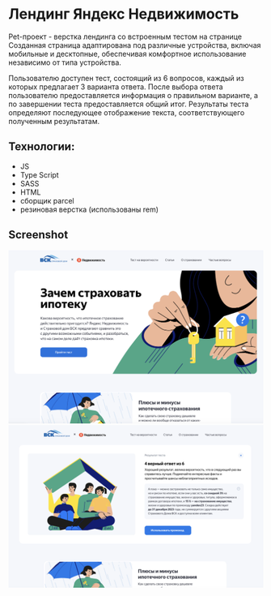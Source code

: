 # Лендинг Яндекс Недвижимость

Pet-проект - верстка лендинга со встроенным тестом на странице
Созданная страница адаптирована под различные устройства, включая мобильные и десктопные, обеспечивая комфортное использование независимо от типа устройства.

Пользователю доступен тест, состоящий из 6 вопросов, каждый из которых предлагает 3 варианта ответа. После выбора ответа пользователю предоставляется информация о правильном варианте, а по завершении теста предоставляется общий итог. Результаты теста определяют последующее отображение текста, соответствующего полученным результатам.

## Технологии:

- JS
- Type Script
- SASS
- HTML
- сборщик parcel
- резиновая верстка (использованы rem)

## Screenshot

![Desktop screenshot](./screenshot/screenshot.png)
![Desktop screenshot](./screenshot/screenshot2.png)